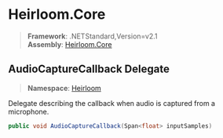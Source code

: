 # Heirloom.Core

> **Framework**: .NETStandard,Version=v2.1  
> **Assembly**: [Heirloom.Core][0]  

## AudioCaptureCallback Delegate

> **Namespace**: [Heirloom][0]  

Delegate describing the callback when audio is captured from a microphone.

```cs
public void AudioCaptureCallback(Span<float> inputSamples)
```

[0]: ../../Heirloom.Core.md
